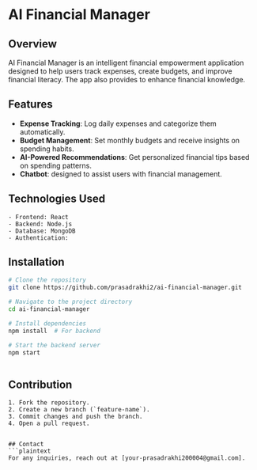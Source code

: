 # AI Financial Manager

## Overview
AI Financial Manager is an intelligent financial empowerment application designed to help users track expenses, create budgets, and improve financial literacy. The app also provides to enhance financial knowledge.

## Features
- **Expense Tracking**: Log daily expenses and categorize them automatically.
- **Budget Management**: Set monthly budgets and receive insights on spending habits.
- **AI-Powered Recommendations**: Get personalized financial tips based on spending patterns.
- **Chatbot**:  designed to assist users with financial management.

## Technologies Used
```plaintext
- Frontend: React
- Backend: Node.js
- Database: MongoDB
- Authentication: 
```

## Installation
```sh
# Clone the repository
git clone https://github.com/prasadrakhi2/ai-financial-manager.git

# Navigate to the project directory
cd ai-financial-manager

# Install dependencies
npm install  # For backend

# Start the backend server
npm start
 
```

## Contribution
```plaintext
1. Fork the repository.
2. Create a new branch (`feature-name`).
3. Commit changes and push the branch.
4. Open a pull request.
```

```

## Contact
```plaintext
For any inquiries, reach out at [your-prasadrakhi200004@gmail.com].
```